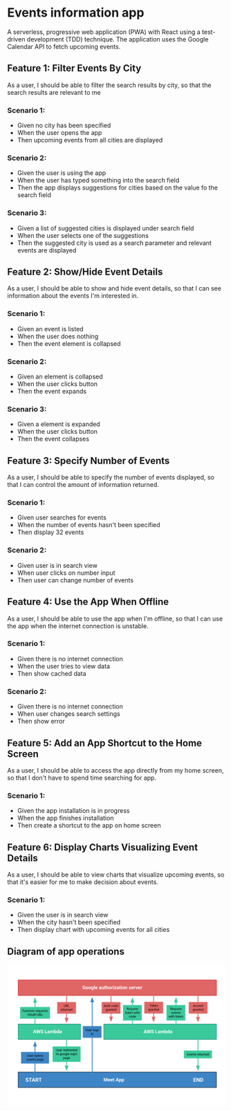# Events information app

A serverless, progressive web application (PWA) with React using a test-driven development (TDD) technique. The application uses the Google Calendar API to fetch upcoming events.

## Feature 1: Filter Events By City

As a user, I should be able to filter the search results by city, so that the search results are relevant to me

### Scenario 1:
 - Given no city has been specified
 - When the user opens the app
 - Then upcoming events from all cities are displayed

### Scenario 2:
 - Given the user is using the app
 - When the user has typed something into the search field
 - Then the app displays suggestions for cities based on the value fo the search field

### Scenario 3:
 - Given a list of suggested cities is displayed under search field
 - When the user selects one of the suggestions
 - Then the suggested city is used as a search parameter and relevant events are displayed

## Feature 2: Show/Hide Event Details

As a user, I should be able to show and hide event details, so that I can see information about the events I'm interested in.

### Scenario 1:
 - Given an event is listed
 - When the user does nothing
 - Then the event element is collapsed

### Scenario 2:
 - Given an element is collapsed
 - When the user clicks button
 - Then the event expands

### Scenario 3:
 - Given a element is expanded
 - When the user clicks button
 - Then the event collapses

## Feature 3: Specify Number of Events

As a user, I should be able to specify the number of events displayed, so that I can control the amount of information returned.

### Scenario 1:
 - Given user searches for events
 - When the number of events hasn't been specified
 - Then display 32 events

### Scenario 2:
 - Given user is in search view
 - When user clicks on number input
 - Then user can change number of events

## Feature 4: Use the App When Offline

As a user, I should be able to use the app when I'm offline, so that I can use the app when the internet connection is unstable.

### Scenario 1:
 - Given there is no internet connection
 - When the user tries to view data
 - Then show cached data

### Scenario 2:
 - Given there is no internet connection
 - When user changes search settings
 - Then show error

## Feature 5: Add an App Shortcut to the Home Screen

As a user, I should be able to access the app directly from my home screen, so that I don't have to spend time searching for app.

### Scenario 1:
 - Given the app installation is in progress
 - When the app finishes installation
 - Then create a shortcut to the app on home screen

## Feature 6: Display Charts Visualizing Event Details

As a user, I should be able to view charts that visualize upcoming events, so that it's easier for me to make decision about events.

### Scenario 1:
 - Given the user is in search view
 - When the city hasn't been specified
 - Then display chart with upcoming events for all cities

## Diagram of app operations

![Diagram of the app architecture.](https://github.com/timok81/cf-meet/blob/main/src/assets/meet-app-diagram.png?raw=true)

